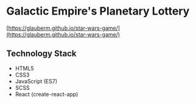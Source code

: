 # Galactic Empire's Planetary Lottery

[https://glauberm.github.io/star-wars-game/](https://glauberm.github.io/star-wars-game/)

## Technology Stack

- HTML5
- CSS3
- JavaScript (ES7)
- SCSS
- React (create-react-app)